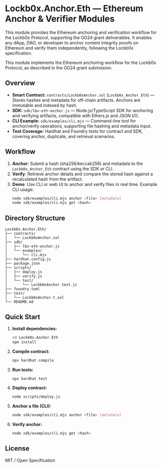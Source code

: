 # Lockb0x.Anchor.Eth — Ethereum Anchor & Verifier Modules

This module provides the Ethereum anchoring and verification workflow for the Lockb0x Protocol, supporting the GG24 grant deliverables. It enables any dApp, DAO, or developer to anchor content integrity proofs on Ethereum and verify them independently, following the Lockb0x specification.

This module implements the Ethereum anchoring workflow for the Lockb0x Protocol, as described in the GG24 grant submission.

## Overview

- **Smart Contract:** `contracts/Lockb0xAnchor.sol` (`Lockb0x_Anchor_Eth`) — Stores hashes and metadata for off-chain artifacts. Anchors are immutable and indexed by hash.
- **SDK:** `sdk/lbx-eth-anchor.js` — Node.js/TypeScript SDK for anchoring and verifying artifacts, compatible with Ethers.js and JSON I/O.
- **CLI Example:** `sdk/examples/cli.mjs` — Command-line tool for anchor/verify operations, supporting file hashing and metadata input.
- **Test Coverage:** Hardhat and Foundry tests for contract and SDK, covering anchor, duplicate, and retrieval scenarios.

## Workflow

1. **Anchor**: Submit a hash (sha256/keccak256) and metadata to the `Lockb0x_Anchor_Eth` contract using the SDK or CLI.
2. **Verify**: Retrieve anchor details and compare the stored hash against a recalculated hash from the artifact.
3. **Demo**: Use CLI or web UI to anchor and verify files in real time. Example CLI usage:
   ```sh
   node sdk/examples/cli.mjs anchor <file> [metadata]
   node sdk/examples/cli.mjs get <hash>
   ```

## Directory Structure

```
Lockb0x.Anchor.Eth/
├── contracts/
│   └── Lockb0xAnchor.sol
├── sdk/
│   ├── lbx-eth-anchor.js
│   └── examples/
│       └── cli.mjs
├── hardhat.config.js
├── package.json
├── scripts/
│   ├── deploy.js
│   ├── verify.js
│   └── test/
│       └── Lockb0xAnchor.test.js
├── foundry.toml
├── test/
│   └── Lockb0xAnchor.t.sol
└── README.md
```

## Quick Start

1. **Install dependencies:**
   ```sh
   cd Lockb0x.Anchor.Eth
   npm install
   ```
2. **Compile contract:**
   ```sh
   npx hardhat compile
   ```
3. **Run tests:**
   ```sh
   npx hardhat test
   ```
4. **Deploy contract:**
   ```sh
   node scripts/deploy.js
   ```
5. **Anchor a file (CLI):**
   ```sh
   node sdk/examples/cli.mjs anchor <file> [metadata]
   ```
6. **Verify anchor:**
   ```sh
   node sdk/examples/cli.mjs get <hash>
   ```

## License

MIT / Open Specification

